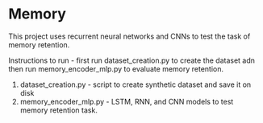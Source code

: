 # Memory

This project uses recurrent neural networks and CNNs to test the task of memory retention.

Instructions to run - first run dataset_creation.py to create the dataset adn then run memory_encoder_mlp.py to evaluate memory retention.
1. dataset_creation.py - script to create synthetic dataset and save it on disk
2. memory_encoder_mlp.py - LSTM, RNN, and CNN models to test memory retention task.

